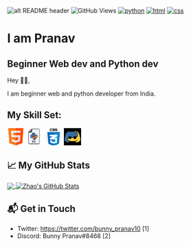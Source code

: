 ![alt README header](https://cdn.pixabay.com/photo/2016/11/19/14/00/code-1839406_1280.jpg)
![GitHub Views](https://komarev.com/ghpvc/?username=traliotube&color=FAC151)
[![python](https://img.shields.io/badge/Python-Beginner-blue?logo=python&style=flat)](https://github.com/traliotube)
[![html](https://img.shields.io/badge/HTML-Intermediate-blue?logo=html5&style=flat)](https://github.com/traliotube)
[![css](https://img.shields.io/badge/CSS-Intermediate-blue?logo=css3&style=flat)](https://github.com/traliotube)
# I am Pranav
## Beginner Web dev and Python dev

Hey 👋🏻,


I am beginner web and python developer from India.


## My Skill Set:

<p align="left">
<img src="/assets/html.png" height="auto" width="40">
  
<img src="/assets/python.svg" height="auto" width="40">

<img src="/assets/css.png" height="auto" width="40">

<img src="/assets/dpy.png" height="auto" width="40">


</p>

## &#x1f4c8; My GitHub Stats

<a href="https://github.com/traliotube">
  <img align="center" src="https://github-readme-stats.vercel.app/api/top-langs/?username=traliotube&hide=PHP&title_color=ffffff&text_color=c9cacc&icon_color=2bbc8a&bg_color=1d1f21" />
</a>

<a href="https://github.com/traliotube">
  <img align="center" src="https://github-readme-stats.vercel.app/api?username=traliotube&show_icons=true&line_height=27&count_private=true&title_color=ffffff&text_color=c9cacc&icon_color=2bbc8a&bg_color=1d1f21" alt="Zhao's GitHub Stats" />
</a>


## 📬 Get in Touch


- Twitter:  https://twitter.com/bunny_pranav10 [1]
- Discord:  Bunny Pranav#8468 [2]
